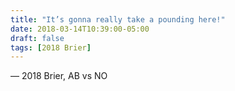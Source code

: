 ```yaml
---
title: "It’s gonna really take a pounding here!"
date: 2018-03-14T10:39:00-05:00
draft: false
tags: [2018 Brier]
---
```

— 2018 Brier, AB vs NO
<!--more--> 

